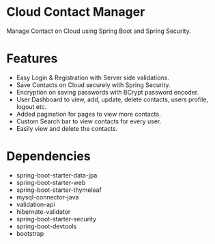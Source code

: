 # Cloud Contact Manager 
Manage Contact on Cloud using Spring Boot and Spring Security.

# Features
  - Easy Login & Registration with Server side validations.
  - Save Contacts on Cloud securely with Spring Security.
  - Encryption on saving passwords with BCrypt password encoder.
  - User Dashboard to view, add, update, delete contacts, users profile, logout etc.
  - Added pagination for pages to view more contacts. 
  - Custom Search bar to view contacts for every user.
  - Easily view and delete the contacts.
  
 # Dependencies
  - spring-boot-starter-data-jpa
  - spring-boot-starter-web
  - spring-boot-starter-thymeleaf
  - mysql-connector-java
  - validation-api
  - hibernate-validator
  - spring-boot-starter-security
  - spring-boot-devtools
  - bootstrap
  
  
  
